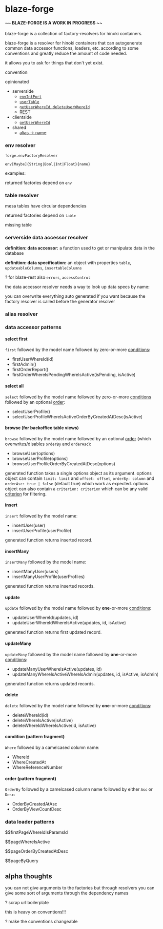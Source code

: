 # blaze-forge

#### ~~ BLAZE-FORGE IS A WORK IN PROGRESS ~~

blaze-forge is a collection of factory-resolvers for hinoki containers.

blaze-forge is a resolver for hinoki containers that can autogenerate
common data accessor functions, loaders, etc.
according to some conventions
and greatly reduce the amount of code needed.

it allows you to ask for things that don't yet exist.

convention

opinionated

- serverside
  - [`envIntPort`](#env-resolver)
  - [`userTable`](#table-resolver)
  - [`getUserWhereId`, `deleteUserWhereId`](#data-accessor-resolver)
  - [REST](#)
- clientside
  - [`getUserWhereId`](#)
- shared
  - [alias -> name](#alias-resolver)

### env resolver

`forge.envFactoryResolver`

`env[Maybe]{String|Bool|Int|Float}{name}`

examples: 

returned factories depend on `env`

### table resolver

mesa tables have circular dependencies

returned factories depend on `table`

missing table

### serverside data accessor resolver

**definition: data accessor:** a function used to get or manipulate
data in the database

**definition: data specification:** an object with properties
`table`, `updateableColumns`, `insertableColumns`

? for blaze-rest also `errors`, `accessControl`

the data accessor resolver needs a way to look up data specs by name:

you can overwrite everything auto generated if you want
because the factory resolver is called before the generator resolver

### alias resolver

### data accessor patterns

#### select first

`first` followed by the model name followed by zero-or-more
[conditions](#condition-pattern-fragment):

- firstUserWhereId(id)
- firstAdmin()
- firstOrderReport()
- firstOrderWhereIsPendingWhereIsActive(isPending, isActive)

#### select all

`select` followed by the model name followed by zero-or-more
[conditions](#condition-pattern-fragment) followed by an optional [order](#order-pattern-fragment):

- selectUserProfile()
- selectUserProfileWhereIsActiveOrderByCreatedAtDesc(isActive)

#### browse (for backoffice table views)

`browse` followed by the model name followed by an optional [order](#order-pattern-fragment)
(which overwrites/disables `orderBy` and `orderAsc`):

- browseUser(options)
- browseUserProfile(options)
- browseUserProfileOrderByCreatedAtDesc(options)

generated function takes a single options object as its argument.
options object can contain `limit: limit` and `offset: offset`,
`orderBy: column` and `orderAsc: true | false` (default true) which work as expected.
options object can also contain a `criterion: criterion` which
can be any valid [criterion](https://github.com/snd/criterion) for filtering.

#### insert

`insert` followed by the model name:

- insertUser(user)
- insertUserProfile(userProfile)

generated function returns inserted record.

#### insertMany

`insertMany` followed by the model name:

- insertManyUser(users)
- insertManyUserProfile(userProfiles)

generated function returns inserted records.

#### update

`update` followed by the model name followed by **one**-or-more
[conditions](#condition-pattern-fragment):

- updateUserWhereId(updates, id)
- updateUserWhereIdWhereIsActive(updates, id, isActive)

generated function returns first updated record.

#### updateMany

`updateMany` followed by the model name followed by **one**-or-more
[conditions](#condition-pattern-fragment):

- updateManyUserWhereIsActive(updates, id)
- updateManyWhereIsActiveWhereIsAdmin(updates, id, isActive, isAdmin)

generated function returns updated records.

#### delete

`delete` followed by the model name followed by **one**-or-more
[conditions](#condition-pattern-fragment):

- deleteWhereId(id)
- deleteWhereIsActive(isActive)
- deleteWhereIdWhereIsActive(id, isActive)

#### condition (pattern fragment)

`Where` followed by a camelcased column name:

- WhereId
- WhereCreatedAt
- WhereReferenceNumber

#### order (pattern fragment)

`OrderBy` followed by a camelcased column name followed by either `Asc` or `Desc`:

- OrderByCreatedAtAsc
- OrderByViewCountDesc

### data loader patterns

$$firstPageWhereIdIsParamsId

$$pageWhereIsActive

$$pageOrderByCreatedAtDesc

$$pageByQuery

## alpha thoughts

you can not give arguments to the factories
but through resolvers you can give some sort of arguments
through the dependency names

? scrap url boilerplate

this is heavy on conventions!!!

? make the conventions changeable
